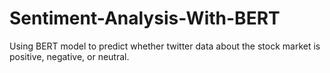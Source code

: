# Sentiment-Analysis-With-BERT


Using BERT model to predict whether twitter data about the stock market is positive, negative, or neutral.

